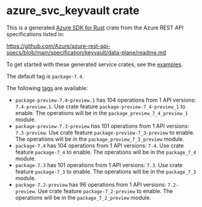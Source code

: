 # azure_svc_keyvault crate

This is a generated [Azure SDK for Rust](https://github.com/Azure/azure-sdk-for-rust) crate from the Azure REST API specifications listed in:

https://github.com/Azure/azure-rest-api-specs/blob/main/specification/keyvault/data-plane/readme.md

To get started with these generated service crates, see the [examples](https://github.com/Azure/azure-sdk-for-rust/blob/main/services/README.md#examples).

The default tag is `package-7.4`.

The following [tags](https://github.com/Azure/azure-sdk-for-rust/blob/main/services/tags.md) are available:

- `package-preview-7.4-preview.1` has 104 operations from 1 API versions: `7.4-preview.1`. Use crate feature `package-preview-7_4-preview_1` to enable. The operations will be in the `package_preview_7_4_preview_1` module.
- `package-preview-7.3-preview` has 101 operations from 1 API versions: `7.3-preview`. Use crate feature `package-preview-7_3-preview` to enable. The operations will be in the `package_preview_7_3_preview` module.
- `package-7.4` has 104 operations from 1 API versions: `7.4`. Use crate feature `package-7_4` to enable. The operations will be in the `package_7_4` module.
- `package-7.3` has 101 operations from 1 API versions: `7.3`. Use crate feature `package-7_3` to enable. The operations will be in the `package_7_3` module.
- `package-7.2-preview` has 96 operations from 1 API versions: `7.2-preview`. Use crate feature `package-7_2-preview` to enable. The operations will be in the `package_7_2_preview` module.